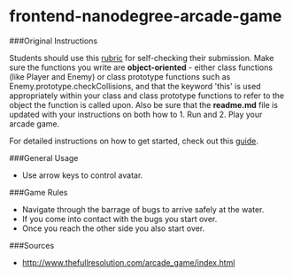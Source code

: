 frontend-nanodegree-arcade-game
===============================

###Original Instructions

Students should use this [rubric](https://review.udacity.com/#!/projects/2696458597/rubric) for self-checking their submission. Make sure the functions you write are **object-oriented** - either class functions (like Player and Enemy) or class prototype functions such as Enemy.prototype.checkCollisions, and that the keyword 'this' is used appropriately within your class and class prototype functions to refer to the object the function is called upon. Also be sure that the **readme.md** file is updated with your instructions on both how to 1. Run and 2. Play your arcade game.

For detailed instructions on how to get started, check out this [guide](https://docs.google.com/document/d/1v01aScPjSWCCWQLIpFqvg3-vXLH2e8_SZQKC8jNO0Dc/pub?embedded=true).

###General Usage
- Use arrow keys to control avatar. 

###Game Rules 
- Navigate through the barrage of bugs to arrive safely at the water. 
- If you come into contact with the bugs you start over. 
- Once you reach the other side you also start over. 

###Sources 
- http://www.thefullresolution.com/arcade_game/index.html 

